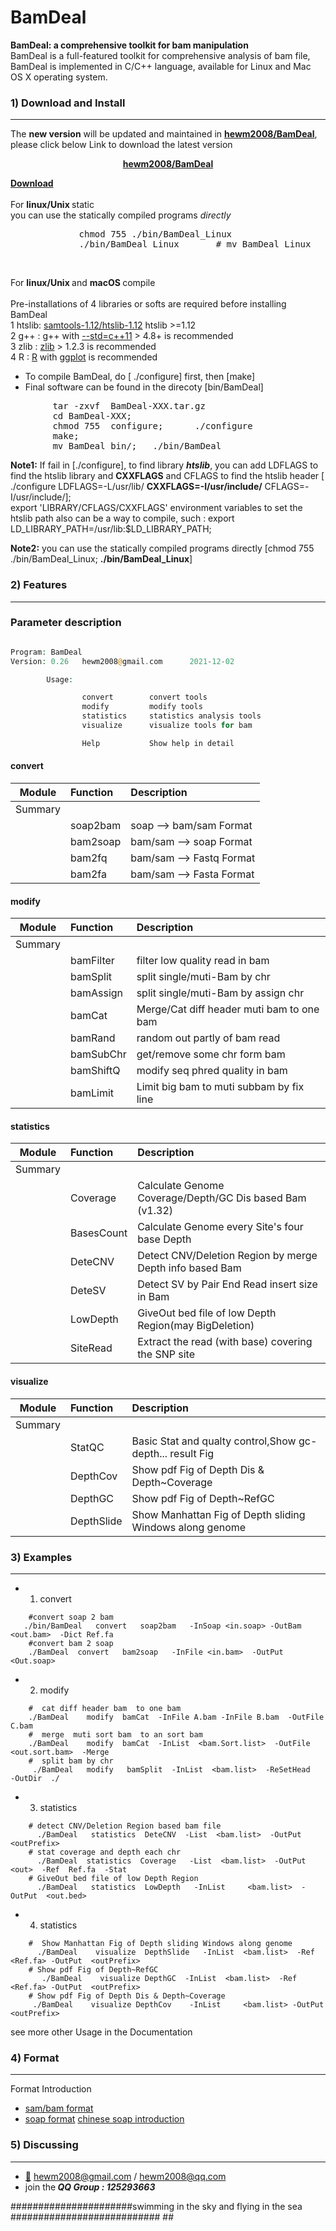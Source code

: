 
# BamDeal
<b>BamDeal: a comprehensive toolkit for bam manipulation</b>
</br> BamDeal is a full-featured toolkit for comprehensive analysis of bam file,
BamDeal is implemented in C/C++ language, available for Linux and Mac OS X operating system.
###  1) Download and Install
------------
The <b>new version</b> will be updated and maintained in <b>[hewm2008/BamDeal](https://github.com/hewm2008/BamDeal)</b>, please click below Link to download the latest version
</br><p align="center"><b>[hewm2008/BamDeal](https://github.com/hewm2008/BamDeal)</b></p>

<b> [Download](https://github.com/hewm2008/BamDeal/archive/v0.26.tar.gz) </b>
</br> </br>
For <b>linux/Unix </b> static
</br>you can use the statically compiled programs <i>directly</i>
<pre>
             chmod 755 ./bin/BamDeal_Linux
             ./bin/BamDeal_Linux       # mv BamDeal_Linux    BamDeal
</pre>
</br>

For <b>linux/Unix </b> and <b>macOS </b> compile
  </br> </br> Pre-installations of 4 libraries or softs are required before installing BamDeal
  </br> 1 htslib: [samtools-1.12/htslib-1.12](https://sourceforge.net/projects/samtools/files/samtools)   htslib >=1.12
  </br> 2 g++   : g++ with [--std=c++11](https://gcc.gnu.org/) > 4.8+ is recommended
  </br> 3 zlib  : [zlib](https://zlib.net/) > 1.2.3 is recommended
  </br> 4 R     : [R](https://www.r-project.org/) with [ggplot](http://ggplot.yhathq.com/) is recommended


- To compile BamDeal, do [ ./configure] first, then [make] 
- Final software can be found in the direcoty [bin/BamDeal]
<pre>
        tar -zxvf  BamDeal-XXX.tar.gz
        cd BamDeal-XXX;
        chmod 755  configure;      ./configure
        make;
        mv BamDeal bin/;   ./bin/BamDeal 
</pre>

**Note1:** If fail in [./configure], to find library **_htslib_**, you can add LDFLAGS to find the htslib library and <b>CXXFLAGS</b> and CFLAGS to find the htslib header [ ./configure LDFLAGS=-L/usr/lib/ <b>CXXFLAGS=-I/usr/include/</b> CFLAGS=-I/usr/include/];
</br>  export 'LIBRARY/CFLAGS/CXXFLAGS' environment variables to set the htslib path also can be a way to compile, such : export LD_LIBRARY_PATH=/usr/lib:$LD_LIBRARY_PATH;

**Note2:** you can use the statically compiled programs directly [chmod 755 ./bin/BamDeal_Linux; <b>./bin/BamDeal_Linux</b>]


### 2) Features 
------------

### Parameter description</b>
```php

Program: BamDeal
Version: 0.26   hewm2008@gmail.com      2021-12-02

        Usage:

                convert        convert tools
                modify         modify tools
                statistics     statistics analysis tools
                visualize      visualize tools for bam

                Help           Show help in detail

```

#### convert

|Module |    Function   |       Description                                                |
|:-----:|:--------------|:-----------------------------------------------------------------|
|Summary|               |                                                                  |
|       |soap2bam       |soap    -->  bam/sam Format                                       |
|       |bam2soap       |bam/sam -->  soap    Format                                       |
|       |bam2fq         |bam/sam -->  Fastq   Format                                       |
|       |bam2fa         |bam/sam -->  Fasta   Format                                       |


#### modify

|Module |    Function   |       Description                                                |
|:-----:|:--------------|:-----------------------------------------------------------------|
|Summary|               |                                                                  |
|       |bamFilter      |filter low quality read in bam                                    |
|       |bamSplit       |split single/muti-Bam by chr                                      |
|       |bamAssign      |split single/muti-Bam by assign chr                               |
|       |bamCat         |Merge/Cat diff header muti bam to one bam                         |
|       |bamRand        |random out partly of bam read                                     |
|       |bamSubChr      |get/remove some chr form bam                                      |
|       |bamShiftQ      |modify seq phred quality in bam                                   |
|       |bamLimit       |Limit big bam to muti subbam by fix line                          |

#### statistics

|Module |    Function   |       Description                                                |
|:-----:|:--------------|:-----------------------------------------------------------------|
|Summary|               |                                                                  |
|       |Coverage       |Calculate Genome Coverage/Depth/GC Dis based Bam (v1.32)          |
|       |BasesCount     |Calculate Genome every Site's four base Depth                     |
|       |DeteCNV        |Detect CNV/Deletion Region by merge Depth info based Bam          |
|       |DeteSV         |Detect SV by Pair End Read insert size in Bam                     |
|       |LowDepth       |GiveOut bed file of low Depth Region(may BigDeletion)             |
|       |SiteRead       |Extract the read (with base) covering the SNP site                |

#### visualize

|Module |    Function   |       Description                                                |
|:-----:|:--------------|:-----------------------------------------------------------------|
|Summary|               |                                                                  |
|       |StatQC         |Basic Stat and qualty control,Show gc-depth... result Fig         |
|       |DepthCov       |Show pdf Fig of Depth Dis & Depth~Coverage                        |
|       |DepthGC        |Show pdf Fig of Depth~RefGC                                       |
|       |DepthSlide     |Show Manhattan Fig of Depth sliding Windows along genome          |


### 3) Examples
------------
* 1) convert 
```
    #convert soap 2 bam 
   ./bin/BamDeal   convert   soap2bam   -InSoap <in.soap> -OutBam <out.bam>  -Dict Ref.fa
    #convert bam 2 soap 
    ./BamDeal  convert   bam2soap   -InFile <in.bam>  -OutPut <Out.soap>
```

* 2)  modify 
```
    #  cat diff header bam  to one bam 
    ./BamDeal    modify  bamCat  -InFile A.bam -InFile B.bam  -OutFile C.bam
    #  merge  muti sort bam  to an sort bam 
    ./BamDeal    modify  bamCat  -InList  <bam.Sort.list>  -OutFile <out.sort.bam>  -Merge
    #  split bam by chr 
     ./BamDeal   modify   bamSplit  -InList  <bam.list>  -ReSetHead   -OutDir  ./
```

* 3)  statistics 
```
    # detect CNV/Deletion Region based bam file  
      ./BamDeal   statistics  DeteCNV  -List  <bam.list>  -OutPut  <outPrefix>
    # stat coverage and depth each chr 
      ./BamDeal  statistics  Coverage   -List  <bam.list>  -OutPut  <out>  -Ref  Ref.fa  -Stat
    # GiveOut bed file of low Depth Region 
      ./BamDeal   statistics  LowDepth   -InList     <bam.list>  -OutPut  <out.bed>
```


* 4)  statistics 
```
    #  Show Manhattan Fig of Depth sliding Windows along genome
      ./BamDeal    visualize  DepthSlide   -InList  <bam.list>  -Ref  <Ref.fa> -OutPut  <outPrefix>
    # Show pdf Fig of Depth~RefGC
       ./BamDeal    visualize DepthGC  -InList  <bam.list>  -Ref  <Ref.fa> -OutPut  <outPrefix>
    # Show pdf Fig of Depth Dis & Depth~Coverage 
     ./BamDeal    visualize DepthCov    -InList     <bam.list> -OutPut  <outPrefix>
```

see more other Usage in the Documentation

### 4) Format
------------
Format Introduction

* [sam/bam format](https://samtools.github.io/hts-specs/SAMv1.pdf)
* [soap format](http://soap.genomics.org.cn/soapaligner.html)
     [chinese soap introduction](http://blog.sina.com.cn/s/blog_70b2b6020101b609.html)


### 5) Discussing
------------
- [:email:](https://github.com/hewm2008/BamDeal) hewm2008@gmail.com / hewm2008@qq.com
- join the<b><i> QQ Group : 125293663</b></i>


######################swimming in the sky and flying in the sea ########################### ##

